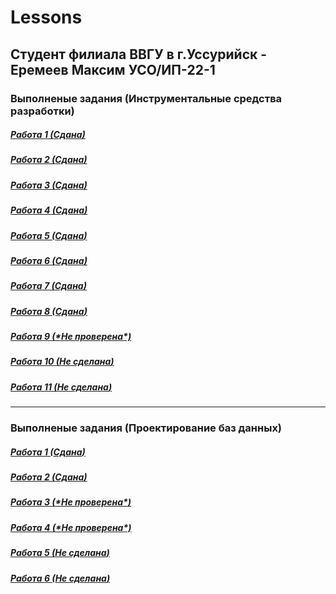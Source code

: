 # Lessons

## Студент филиала ВВГУ в г.Уссурийск - Еремеев Максим УСО/ИП-22-1

### Выполненые задания (Инструментальные средства разработки)

##### [Работа 1 (*Сдана*)](dev/completed_work/сw1.py)

##### [Работа 2 (*Сдана*)](dev/completed_work/cw2.py)

##### [Работа 3 (*Сдана*)](dev/completed_work/cw3.py)

##### [Работа 4 (*Сдана*)](dev/completed_work/cw4)

##### [Работа 5 (*Сдана*)](dev/completed_work/cw5)

##### [Работа 6 (*Сдана*)](dev/completed_work/cw6)

##### [Работа 7 (*Сдана*)](dev/completed_work/cw7)

##### [Работа 8 (*Сдана*)](dev/completed_work/cw8)

##### [Работа 9 (**Не проверена*\*)](dev/completed_work/cw9)

##### [Работа 10 (*Не сделана*)](dev/completed_work/cw10)

##### [Работа 11 (*Не сделана*)](dev/completed_work/cw11)

---

### Выполненые задания (Проектирование баз данных)

##### [Работа 1 (*Сдана*)](db/completed_work/cw1.sql)

##### [Работа 2 (*Сдана*)](db/completed_work/cw2.sql)

##### [Работа 3 (**Не проверена*\*)](db/completed_work/cw3.sql)

##### [Работа 4 (**Не проверена*\*)](db/completed_work/cw4.sql)

##### [Работа 5 (*Не сделана*)](db/completed_work/cw5.png)

##### [Работа 6 (*Не сделана*)](db/completed_work/cw2.sql)